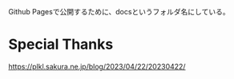 Github Pagesで公開するために、docsというフォルダ名にしている。

# Special Thanks

https://plkl.sakura.ne.jp/blog/2023/04/22/20230422/